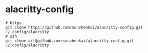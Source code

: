 # alacritty-config

```shell
# https
git clone https://github.com/sunzhenkai/alacritty-config.git ~/.config/alacritty
# ssh
git clone git@github.com:sunzhenkai/alacritty-config.git ~/.config/alacritty
```
